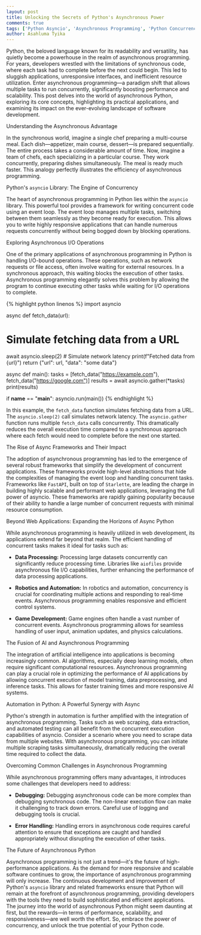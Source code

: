 ```yaml
---
layout: post
title: Unlocking the Secrets of Python's Asynchronous Power
comments: true
tags: ['Python Asyncio', 'Asynchronous Programming', 'Python Concurrency', 'Python Performance']
author: Asahluma Tyika
---
```


Python, the beloved language known for its readability and versatility, has quietly become a powerhouse in the realm of asynchronous programming.  For years, developers wrestled with the limitations of synchronous code, where each task had to complete before the next could begin.  This led to sluggish applications, unresponsive interfaces, and inefficient resource utilization.  Enter asynchronous programming—a paradigm shift that allows multiple tasks to run concurrently, significantly boosting performance and scalability. This post delves into the world of asynchronous Python, exploring its core concepts, highlighting its practical applications, and examining its impact on the ever-evolving landscape of software development.


Understanding the Asynchronous Advantage

In the synchronous world, imagine a single chef preparing a multi-course meal.  Each dish—appetizer, main course, dessert—is prepared sequentially. The entire process takes a considerable amount of time.  Now, imagine a team of chefs, each specializing in a particular course.  They work concurrently, preparing dishes simultaneously. The meal is ready much faster. This analogy perfectly illustrates the efficiency of asynchronous programming.


Python's `asyncio` Library: The Engine of Concurrency

The heart of asynchronous programming in Python lies within the `asyncio` library.  This powerful tool provides a framework for writing concurrent code using an event loop.  The event loop manages multiple tasks, switching between them seamlessly as they become ready for execution.  This allows you to write highly responsive applications that can handle numerous requests concurrently without being bogged down by blocking operations.


Exploring Asynchronous I/O Operations

One of the primary applications of asynchronous programming in Python is handling I/O-bound operations. These operations, such as network requests or file access, often involve waiting for external resources.  In a synchronous approach, this waiting blocks the execution of other tasks.  Asynchronous programming elegantly solves this problem by allowing the program to continue executing other tasks while waiting for I/O operations to complete.


{% highlight python linenos %}
import asyncio

async def fetch_data(url):
  # Simulate fetching data from a URL
  await asyncio.sleep(2)  # Simulate network latency
  print(f"Fetched data from {url}")
  return {"url": url, "data": "some data"}

async def main():
  tasks = [fetch_data("https://example.com"), fetch_data("https://google.com")]
  results = await asyncio.gather(*tasks)
  print(results)

if __name__ == "__main__":
  asyncio.run(main())
{% endhighlight %}

In this example, the `fetch_data` function simulates fetching data from a URL. The `asyncio.sleep(2)` call simulates network latency.  The `asyncio.gather` function runs multiple `fetch_data` calls concurrently.  This dramatically reduces the overall execution time compared to a synchronous approach where each fetch would need to complete before the next one started.

The Rise of Async Frameworks and Their Impact

The adoption of asynchronous programming has led to the emergence of several robust frameworks that simplify the development of concurrent applications. These frameworks provide high-level abstractions that hide the complexities of managing the event loop and handling concurrent tasks.  Frameworks like `FastAPI`, built on top of `Starlette`, are leading the charge in building highly scalable and performant web applications, leveraging the full power of asyncio.  These frameworks are rapidly gaining popularity because of their ability to handle a large number of concurrent requests with minimal resource consumption.


Beyond Web Applications: Expanding the Horizons of Async Python

While asynchronous programming is heavily utilized in web development, its applications extend far beyond that realm.  The efficient handling of concurrent tasks makes it ideal for tasks such as:


* **Data Processing:**  Processing large datasets concurrently can significantly reduce processing time.  Libraries like `aiofiles` provide asynchronous file I/O capabilities, further enhancing the performance of data processing applications.

* **Robotics and Automation:** In robotics and automation, concurrency is crucial for coordinating multiple actions and responding to real-time events. Asynchronous programming enables responsive and efficient control systems.

* **Game Development:** Game engines often handle a vast number of concurrent events. Asynchronous programming allows for seamless handling of user input, animation updates, and physics calculations.


The Fusion of AI and Asynchronous Programming

The integration of artificial intelligence into applications is becoming increasingly common.  AI algorithms, especially deep learning models, often require significant computational resources.  Asynchronous programming can play a crucial role in optimizing the performance of AI applications by allowing concurrent execution of model training, data preprocessing, and inference tasks.  This allows for faster training times and more responsive AI systems.


Automation in Python:  A Powerful Synergy with Async

Python's strength in automation is further amplified with the integration of asynchronous programming.  Tasks such as web scraping, data extraction, and automated testing can all benefit from the concurrent execution capabilities of asyncio. Consider a scenario where you need to scrape data from multiple websites.  With asynchronous programming, you can initiate multiple scraping tasks simultaneously, dramatically reducing the overall time required to collect the data.


Overcoming Common Challenges in Asynchronous Programming

While asynchronous programming offers many advantages, it introduces some challenges that developers need to address:


* **Debugging:** Debugging asynchronous code can be more complex than debugging synchronous code. The non-linear execution flow can make it challenging to track down errors.  Careful use of logging and debugging tools is crucial.

* **Error Handling:** Handling errors in asynchronous code requires careful attention to ensure that exceptions are caught and handled appropriately without disrupting the execution of other tasks.


The Future of Asynchronous Python

Asynchronous programming is not just a trend—it's the future of high-performance applications.  As the demand for more responsive and scalable software continues to grow, the importance of asynchronous programming will only increase.  The continuous development and improvement of Python's `asyncio` library and related frameworks ensure that Python will remain at the forefront of asynchronous programming, providing developers with the tools they need to build sophisticated and efficient applications.  The journey into the world of asynchronous Python might seem daunting at first, but the rewards—in terms of performance, scalability, and responsiveness—are well worth the effort.  So, embrace the power of concurrency, and unlock the true potential of your Python code.
